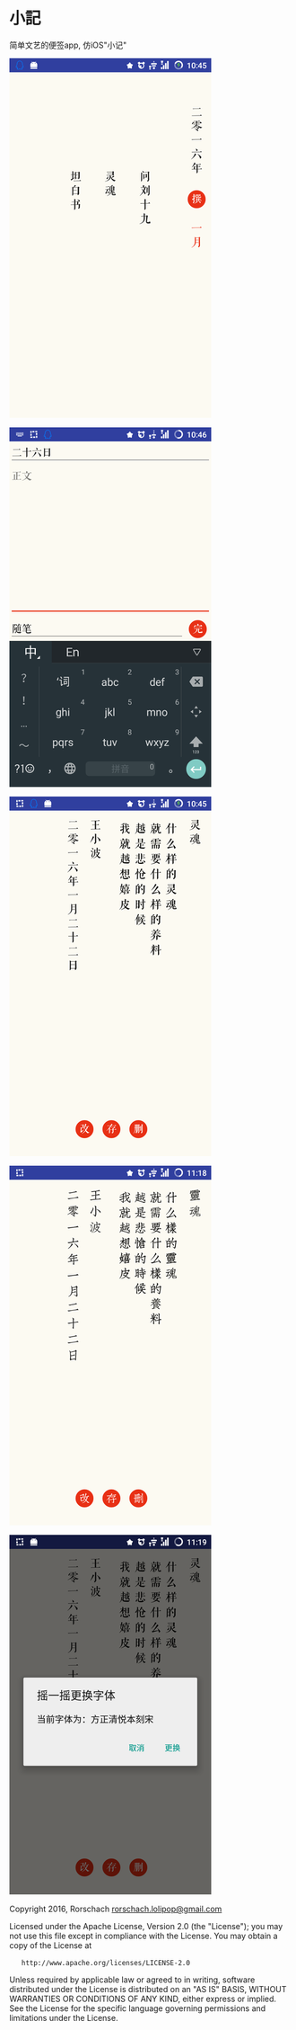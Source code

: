 # 小記

简单文艺的便签app, 仿iOS"小记"

![main screen](https://github.com/rorschach/Diary/raw/master/screenshots/main.png)

![edit screen](https://github.com/rorschach/Diary/raw/master/screenshots/edit.png)

![view_before screen](https://github.com/rorschach/Diary/raw/master/screenshots/view_before.png)

![font screen](https://github.com/rorschach/Diary/raw/master/screenshots/change_font.png)

![view_after screen](https://github.com/rorschach/Diary/raw/master/screenshots/view_after.png)

   Copyright 2016, Rorschach <rorschach.lolipop@gmail.com>

   Licensed under the Apache License, Version 2.0 (the "License");
   you may not use this file except in compliance with the License.
   You may obtain a copy of the License at

       http://www.apache.org/licenses/LICENSE-2.0

   Unless required by applicable law or agreed to in writing, software
   distributed under the License is distributed on an "AS IS" BASIS,
   WITHOUT WARRANTIES OR CONDITIONS OF ANY KIND, either express or implied.
   See the License for the specific language governing permissions and
   limitations under the License.